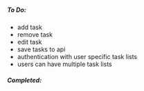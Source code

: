 ##### To Do:
  - add task
  - remove task
  - edit task
  - save tasks to api
  - authentication with user specific task lists
  - users can have multiple task lists

##### Completed:
